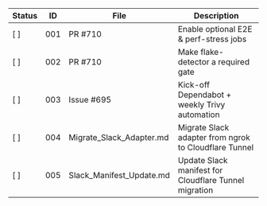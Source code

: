 | Status | ID  | File                        | Description                                           |
|--------|-----|-----------------------------|-------------------------------------------------------|
| [ ]    | 001 | PR #710                     | Enable optional E2E & perf-stress jobs                |
| [ ]    | 002 | PR #710                     | Make flake-detector a required gate                   |
| [ ]    | 003 | Issue #695                  | Kick-off Dependabot + weekly Trivy automation         |
| [ ]    | 004 | Migrate_Slack_Adapter.md    | Migrate Slack adapter from ngrok to Cloudflare Tunnel |
| [ ]    | 005 | Slack_Manifest_Update.md    | Update Slack manifest for Cloudflare Tunnel migration |
